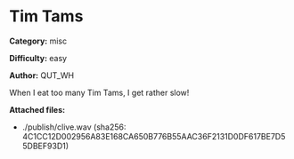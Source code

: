 # Tim Tams

**Category:** misc

**Difficulty:** easy

**Author:** QUT_WH

When I eat too many Tim Tams, I get rather slow!

**Attached files:**
- ./publish/clive.wav (sha256: 4C1CC12D002956A83E168CA650B776B55AAC36F2131D0DF617BE7D55DBEF93D1)